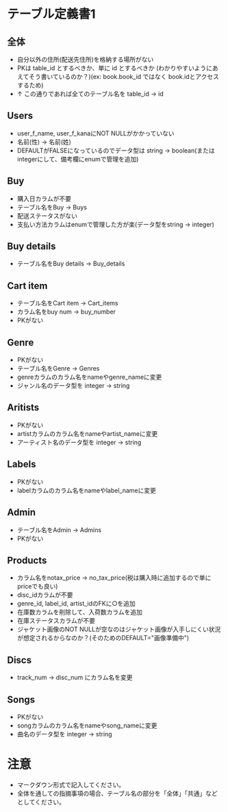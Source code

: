 # テーブル定義書1
## 全体
- 自分以外の住所(配送先住所)を格納する場所がない
- PKは table_id とするべきか、単に id とするべきか (わかりやすいようにあえてそう書いているのか？)(ex: book.book_id ではなく book.idとアクセスするため)
- ↑ この通りであれば全てのテーブル名を table_id → id

## Users
- user_f_name, user_f_kanaにNOT NULLがかかっていない
- 名前(性) → 名前(姓)
- DEFAULTがFALSEになっているのでデータ型は string → boolean(またはintegerにして、備考欄にenumで管理を追加)

## Buy
- 購入日カラムが不要
- テーブル名をBuy → Buys
- 配送ステータスがない
- 支払い方法カラムはenumで管理した方が楽(データ型をstring → integer)

## Buy details
- テーブル名をBuy details → Buy_details

## Cart item
- テーブル名をCart item → Cart_items
- カラム名をbuy num → buy_number
- PKがない

## Genre
- PKがない
- テーブル名をGenre → Genres
- genreカラムのカラム名をnameやgenre_nameに変更
- ジャンル名のデータ型を integer → string

## Aritists
- PKがない
- artistカラムのカラム名をnameやartist_nameに変更
- アーティスト名のデータ型を integer → string

## Labels
- PKがない
- labelカラムのカラム名をnameやlabel_nameに変更

## Admin
- テーブル名をAdmin → Admins
- PKがない

## Products
- カラム名をnotax_price → no_tax_price(税は購入時に追加するので単にpriceでも良い)
- disc_idカラムが不要
- genre_id, label_id, artist_idのFKに○を追加
- 在庫数カラムを削除して、入荷数カラムを追加
- 在庫ステータスカラムが不要
- ジャケット画像のNOT NULLが空なのはジャケット画像が入手しにくい状況が想定されるからなのか？(そのためのDEFAULT="画像準備中")

## Discs
- track_num → disc_num にカラム名を変更

## Songs
- PKがない
- songカラムのカラム名をnameやsong_nameに変更
- 曲名のデータ型を integer → string

# 注意
* マークダウン形式で記入してください。
* 全体を通しての指摘事項の場合、テーブル名の部分を「全体」「共通」などとしてください。
